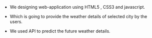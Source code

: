 * We designing web-application using HTML5 , CSS3 and javascript.

* Which is going to provide the weather details of selected city by the users. 

* We used API to predict the future weather details.
